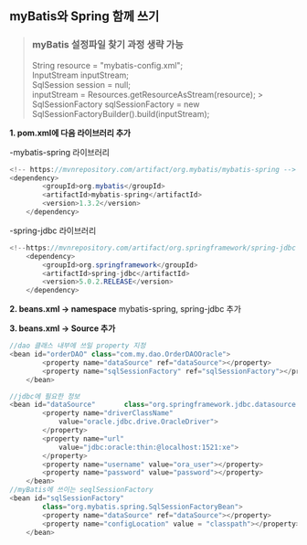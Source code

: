 ## myBatis와 Spring 함께 쓰기

> ### myBatis 설정파일 찾기 과정 생략 가능
>  String resource = "mybatis-config.xml"; 		
>  InputStream inputStream; 		
> SqlSession session = null; 		
>inputStream = Resources.getResourceAsStream(resource); 			> SqlSessionFactory sqlSessionFactory = 
>new  SqlSessionFactoryBuilder().build(inputStream);


**1. pom.xml에 다음 라이브러리 추가**

-mybatis-spring 라이브러리
```java
<!-- https://mvnrepository.com/artifact/org.mybatis/mybatis-spring -->
<dependency>
        <groupId>org.mybatis</groupId>
        <artifactId>mybatis-spring</artifactId>
        <version>1.3.2</version>
    </dependency>
```
-spring-jdbc 라이브러리
```java
<!--https://mvnrepository.com/artifact/org.springframework/spring-jdbc -->
    <dependency>
        <groupId>org.springframework</groupId>
        <artifactId>spring-jdbc</artifactId>
        <version>5.0.2.RELEASE</version>
    </dependency>
```
**2. beans.xml -> namespace**
mybatis-spring, spring-jdbc 추가

**3. beans.xml -> Source 추가**
```java
//dao 클래스 내부에 쓰일 property 지정
<bean id="orderDAO" class="com.my.dao.OrderDAOOracle">
		<property name="dataSource" ref="dataSource"></property>
		<property name="sqlSessionFactory" ref="sqlSessionFactory"></property>
	</bean>

//jdbc에 필요한 정보	
<bean id="dataSource"		class="org.springframework.jdbc.datasource.DriverManagerDataSource">
		<property name="driverClassName"
			value="oracle.jdbc.drive.OracleDriver">
		</property>
		<property name="url"
			value="jdbc:oracle:thin:@localhost:1521:xe">
		</property>
		<property name="username" value="ora_user"></property>
		<property name="password" value="password"></property>
	</bean>
//myBatis에 쓰이는 seqlSessionFactory
<bean id="sqlSessionFactory"
		class="org.mybatis.spring.SqlSessionFactoryBean">
		<property name="dataSource" ref="dataSource"></property>
		<property name="configLocation" value = "classpath"></property>
	</bean>
```
<!--stackedit_data:
eyJoaXN0b3J5IjpbMTg5OTAzMTExNCwxODA2NjA5OTQzLDU1ND
I1ODUyLC0xMDE4NTAwODYwLDE3NjAwNzMyNzIsLTg0MjQ3MDQ2
MywtODI5MDg2NTI3LC04ODg0MzY3ODFdfQ==
-->